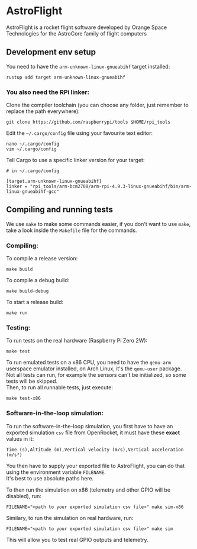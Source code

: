 # AstroFlight

AstroFlight is a rocket flight software developed by Orange Space Technologies for the AstroCore family of flight computers

## Development env setup
You need to have the `arm-unknown-linux-gnueabihf` target installed:  
```
rustup add target arm-unknown-linux-gnueabihf
```

### You also need the RPi linker:
Clone the compiler toolchain (you can choose any folder, just remember to replace the path everywhere):  
```
git clone https://github.com/raspberrypi/tools $HOME/rpi_tools
```
Edit the `~/.cargo/config` file using your favourite text editor:  
```
nano ~/.cargo/config
vim ~/.cargo/config
```
Tell Cargo to use a specific linker version for your target:  
```
# in ~/.cargo/config

[target.arm-unknown-linux-gnueabihf]
linker = "rpi_tools/arm-bcm2708/arm-rpi-4.9.3-linux-gnueabihf/bin/arm-linux-gnueabihf-gcc"
```

## Compiling and running tests
We use `make` to make some commands easier, if you don't want to use `make`, take a look inside the `Makefile` file for the commands.  
### Compiling:
To compile a release version:  
```
make build
```
To compile a debug build:  
```
make build-debug
```
To start a release build:  
```
make run
```
### Testing:
To run tests on the real hardware (Raspberry Pi Zero 2W):  
```
make test
```
To run emulated tests on a x86 CPU, you need to have the `qemu-arm` userspace emulator installed, on Arch Linux, it's the `qemu-user` package.  
Not all tests can run, for example the sensors can't be initialized, so some tests will be skipped.  
Then, to run all runnable tests, just execute:  
```
make test-x86
```

### Software-in-the-loop simulation:
To run the software-in-the-loop simulation, you first have to have an exported simulation `csv` file from OpenRocket, it must have these **exact** values in it:  
```
Time (s),Altitude (m),Vertical velocity (m/s),Vertical acceleration (m/s²)
```

You then have to supply your exported file to AstroFlight, you can do that using the environment variable `FILENAME`.  
It's best to use absolute paths here.  

To then run the simulation on x86 (telemetry and other GPIO will be disabled), run:  
```
FILENAME="<path to your exported simulation csv file>" make sim-x86
```
Similary, to run the simulation on real hardware, run:  
```
FILENAME="<path to your exported simulation csv file>" make sim
```
This will allow you to test real GPIO outputs and telemetry. 